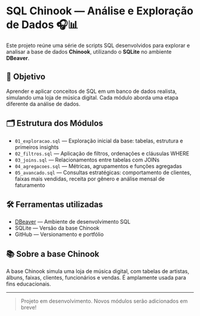 # SQL Chinook — Análise e Exploração de Dados 🎧📊

Este projeto reúne uma série de scripts SQL desenvolvidos para explorar e analisar a base de dados **Chinook**, utilizando o **SQLite** no ambiente **DBeaver**.

## 🧠 Objetivo

Aprender e aplicar conceitos de SQL em um banco de dados realista, simulando uma loja de música digital. Cada módulo aborda uma etapa diferente da análise de dados.

## 🗂️ Estrutura dos Módulos

- `01_exploracao.sql` — Exploração inicial da base: tabelas, estrutura e primeiros insights
- `02_filtros.sql` — Aplicação de filtros, ordenações e cláusulas WHERE
- `03_joins.sql` — Relacionamentos entre tabelas com JOINs
- `04_agregacoes.sql` — Métricas, agrupamentos e funções agregadas
- `05_avancado.sql` — Consultas estratégicas: comportamento de clientes, faixas mais vendidas, receita por gênero e análise mensal de faturamento

## 🛠️ Ferramentas utilizadas

- [DBeaver](https://dbeaver.io/) — Ambiente de desenvolvimento SQL
- SQLite — Versão da base Chinook
- GitHub — Versionamento e portfólio

## 📚 Sobre a base Chinook

A base Chinook simula uma loja de música digital, com tabelas de artistas, álbuns, faixas, clientes, funcionários e vendas. É amplamente usada para fins educacionais.

---

> Projeto em desenvolvimento. Novos módulos serão adicionados em breve!
